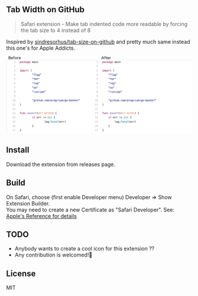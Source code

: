 Tab Width on GitHub
---

> Safari extension - Make tab indented code more readable by forcing the tab size to 4 instead of 8

Inspired by [sindresorhus/tab-size-on-github](https://github.com/sindresorhus/tab-size-on-github) and pretty much same instead this one's for Apple Addicts.

![](screenshot.png)

## Install

Download the extension from releases page.

## Build

On Safari, choose (first enable Developer menu) Developer => Show Extension Builder.  
You may need to create a new Certificate as "Safari Developer". See: [Apple's Reference for details](https://developer.apple.com/library/content/documentation/Tools/Conceptual/SafariExtensionGuide/ExtensionsOverview/ExtensionsOverview.html#//apple_ref/doc/uid/TP40009977-CH15-SW1)

## TODO
- Anybody wants to create a cool icon for this extension ??
- Any contribution is welcomed!🍎

## License

MIT

